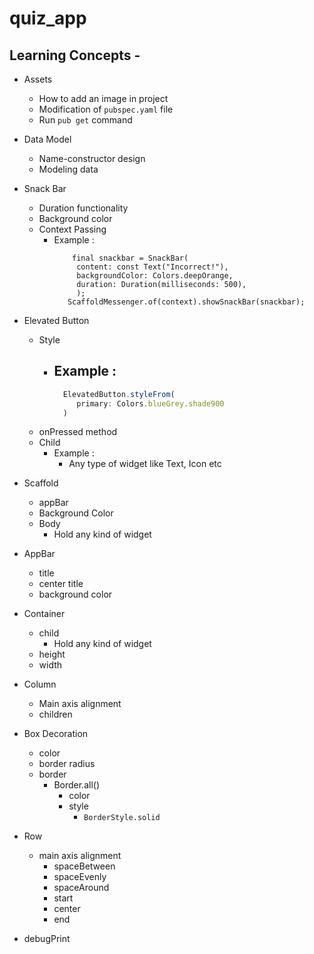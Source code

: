 # quiz_app

## Learning Concepts -
 - Assets
    - How to add an image in project
    - Modification of `pubspec.yaml` file
    - Run `pub get` command
 - Data Model
   - Name-constructor design
   - Modeling data
 - Snack Bar
   - Duration functionality
   - Background color
   - Context Passing
     - Example :
       ```
           final snackbar = SnackBar(
            content: const Text("Incorrect!"),
            backgroundColor: Colors.deepOrange,
            duration: Duration(milliseconds: 500),
            );
          ScaffoldMessenger.of(context).showSnackBar(snackbar);
        ```
          
 - Elevated Button
   - Style
     - Example : 
       -
       ```js
         ElevatedButton.styleFrom(
            primary: Colors.blueGrey.shade900
         )
       ```
   - onPressed method
   - Child
      - Example :
         - Any type of widget like Text, Icon etc
 - Scaffold
   - appBar
   - Background Color
   - Body
      - Hold any kind of widget
 - AppBar
    - title
    - center title
    - background color
 - Container
    - child
        - Hold any kind of widget
    - height
    - width
 - Column
    - Main axis alignment
    - children
 - Box Decoration
    - color
    - border radius
    - border
        - Border.all()
            - color
            - style
                - `BorderStyle.solid`
 - Row
    - main axis alignment
        - spaceBetween
        - spaceEvenly
        - spaceAround  
        - start
        - center
        - end
 - debugPrint   
        
    
   
